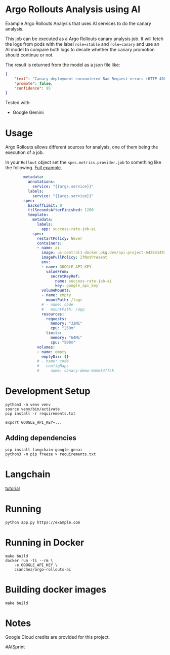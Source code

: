 # Argo Rollouts Analysis using AI

Example Argo Rollouts Analysis that uses AI services to do the canary analysis.

This job can be executed as a Argo Rollouts canary analysis job.
It will fetch the logs from pods with the label `role=stable` and `role=canary`
and use an AI model to compare both logs to decide whether the canary promotion
should continue or not.

The result is returned from the model as a json file like:

```json
{
    "text": "Canary deployment encountered Bad Request errors (HTTP 400) due to image pulling failures, indicating a problem with the canary version's image or configuration.  The stable version did not exhibit these errors.",
    "promote": false,
    "confidence": 95
}
```

Tested with:

* Google Gemini

# Usage

Argo Rollouts allows different sources for analysis, one of them being the execution of a job.

In your `Rollout` object set the `spec.metrics.provider.job` to something like the following.
[Full example](examples/analysis-success-rate-job-ai.yaml).

```yaml
        metadata:
          annotations:
            service: "{{args.service}}"
          labels:
            service: "{{args.service}}"
        spec:
          backoffLimit: 0
          ttlSecondsAfterFinished: 1200
          template:
            metadata:
              labels:
                app: success-rate-job-ai
            spec:
              restartPolicy: Never
              containers:
              - name: ai
                image: us-central1-docker.pkg.dev/api-project-642841493686/github/argo-rollouts-ai:580503203f0460f299e1f4de569b5876c597a37b
                imagePullPolicy: IfNotPresent
                env:
                - name: GOOGLE_API_KEY
                  valueFrom:
                    secretKeyRef:
                      name: success-rate-job-ai
                      key: google_api_key
                volumeMounts:
                - name: empty
                  mountPath: /logs
                # - name: code
                #   mountPath: /app
                resources:
                  requests:
                    memory: "32Mi"
                    cpu: "250m"
                  limits:
                    memory: "64Mi"
                    cpu: "500m"
              volumes:
              - name: empty
                emptyDir: {}
              # - name: code
              #   configMap:
              #     name: canary-demo-6mm6k4ffck
```

# Development Setup

```
python3 -m venv venv
source venv/bin/activate
pip install -r requirements.txt

export GOOGLE_API_KEY=...
```

## Adding dependencies

```
pip install langchain-google-genai
python3 -m pip freeze > requirements.txt
```

# Langchain

[tutorial](https://python.langchain.com/v0.2/docs/tutorials/llm_chain/)

# Running

```
python app.py https://example.com
```

# Running in Docker

```
make build
docker run -ti --rm \
    -e GOOGLE_API_KEY \
    csanchez/argo-rollouts-ai
```

# Building docker images

```shell
make build
```

# Notes

Google Cloud credits are provided for this project.

#AISprint
